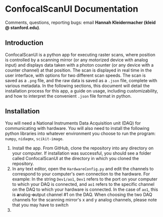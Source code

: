 # ConfocalScanUI Documentation
Comments, questions, reporting bugs: email **Hannah Kleidermacher (kleid @ stanford.edu)**.

## Introduction
ConfocalScanUI is a python app for executing raster scans, where position is controlled by a scanning mirror (or any motorized device with analog input) and displays data taken with a photon counter (or any device with a counter channel) at that position. The scan is displayed in real time in the user interface, with options for two different scan speeds. The scan is saved as a ```.png``` file, and the raw data is saved as a ```.json``` file, complete with various metadata. In the following sections, this document will detail the installation process for this app, a guide on usage, including customizability, and how to interpret the convenient ```.json``` file format in python.

## Installation
You will need a National Instruments Data Acquisition unit (DAQ) for communicating with hardware. You will also need to install the following python libraries into whatever environment you choose to run the program: ```numpy```, ```nidaqmx```, ```scikit-image```.
1. Install the app. From GitHub, clone the repository into any directory on your computer. If installation was successful, you should see a folder called ConfocalScanUI at the directory in which you cloned the repository.
2. In any text editor, open the ```HardwareConfig.py``` and edit the channels to correspond to your computer's own connection to the hardware. For example: In the string ```Dev1/ao1```, ```Dev1``` refers to the port on your computer to which your DAQ is connected, and ```ao1``` refers to the specific channel on the DAQ to which your hardware is connected. In the case of ```ao1```, this is **a**nalog-**o**utput channel #1 on the DAQ. When choosing the two DAQ channels for the scanning mirror's x and y analog channels, please note that you may have to switch 
3. 
